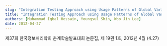 ```yaml
---
slug: "Integration Testing Approach using Usage Patterns of Global Variables"
title: "Integration Testing Approach using Usage Patterns of Global Variables"
authors: [Muhammad Iqbal Hossain, Youngsul Shin, Woo Jin Lee]
date: 2012-04-27
---
```


제37회 한국정보처리학회 춘계학술발표대회 논문집, 제 19권 1호, 2012년 4월 (4.27)
